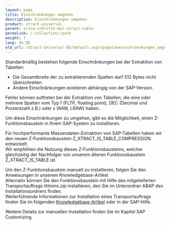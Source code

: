 ```yaml
---
layout: page
title: Einschränkungen umgehen
description: Einschränkungen umgehen
product: xtract-universal
parent: erste-schritte-mit-xtract-table
permalink: /:collection/:path
weight: 7
lang: de_DE
old_url: /Xtract-Universal-DE/default.aspx?pageid=einschraenkungen_umgehen
---
```


Standardmäßig bestehen folgende Einschränkungen bei der Extraktion von Tabellen:

- Die Gesamtbreite der zu extrahierenden Spalten darf 512 Bytes nicht überschreiten
- Andere Einschränkungen existieren abhängig von der SAP-Version. 
 
Fehler können auftreten bei der Extraktion von Tabellen, die eine oder mehrere Spalten vom Typ f (FLTP, floating point), DEC (Decimal und Prozentzahl z.B.) oder x (RAW, LRAW) haben.

Um diese Einschränkungen zu umgehen, gibt es die Möglichkeit, einen Z-Funktionsbaustein in Ihrem SAP-System zu installieren.

Für hochperformante Massendaten-Extraktion von SAP-Tabellen haben wir den neuen Z-Funktionsbaustein Z_XTRACT_IS_TABLE_COMPRESSION entwickelt. <br>
Wir empfehlen die Nutzung dieses Z-Funktionsbausteins, welcher gleichzeitig der Nachfolger von unserem älteren Funktionsbaustein Z_XTRACT_IS_TABLE ist.

Um den Z-Funktionsbaustein manuell zu installieren, folgen Sie den Anweisungen in unserem Knowledgebase-Artikel.<br>
Alternativ können Sie den Funktionsbaustein mit Hilfe des mitgelieferten Transportauftrags *thtrans.zip* installieren, den Sie im Unterordner ABAP des Installationsordners finden. <br>
Weiterführende Informationen zur Installation eines Transportauftrags finden Sie im folgenden [Knowledgebase-Artikel](https://my.theobald-software.com/index.php?/Knowledgebase/Article/View/68/67/how-to-import-an-sap-transport-request-with-the-transport-management-system-stms) oder in der SAP-Hilfe.

Weitere Details zur manuellen Installation finden Sie im Kapitel SAP Customizing. 